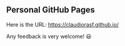 ## Personal GitHub Pages

Here is the URL: https://claudiorasf.github.io/

Any feedback is very welcome! :smiley:
